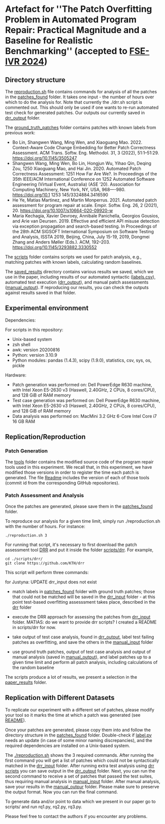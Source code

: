 # Artefact for ''The Patch Overfitting Problem in Automated Program Repair: Practical Magnitude and a Baseline for Realistic Benchmarking'' (accepted to [FSE-IVR 2024](https://2024.esec-fse.org/track/fse-2024-ideas--visions-and-reflections))

## Directory structure

The [reproduction.sh](reproduction.sh) file contains commands for analysis of all the patches in the [patches\_found](scripts/results/patches_found) folder. It takes one input - the number of hours over which to do the analysis for.
Note that currently the ./drr.sh script is commented out. 
This should only be used if one wants to re-run automated test check for generated patches. 
Our outputs our currently saved in [drr\_output](scripts/results/drr_output) folder.

The [ground\_truth\_patches](ground_truth_patches) folder contains patches with known labels from previous work:

- Bo Lin, Shangwen Wang, Ming Wen, and Xiaoguang Mao. 2022. Context-Aware Code Change Embedding for Better Patch Correctness Assessment. ACM Trans. Softw. Eng. Methodol. 31, 3 (2022), 51:1–51:29. https://doi.org/10.1145/3505247 
- Shangwen Wang, Ming Wen, Bo Lin, Hongjun Wu, Yihao Qin, Deqing Zou, 1250 Xiaoguang Mao, and Hai Jin. 2020. Automated Patch Correctness Assessment: 1251 How Far Are We?. In Proceedings of the 35th IEEE/ACM International Conference on 1252 Automated Software Engineering (Virtual Event, Australia) (ASE ’20). Association
for Computing Machinery, New York, NY, USA, 968—-980. https://doi.org/10.1 1253 145/3324884.3416590
- He Ye, Matias Martinez, and Martin Monperrus. 2021. Automated patch assessment for program repair at scale. Empir. Softw. Eng. 26, 2 (2021), 20. https://doi.org/10.1007/s10664-020-09920-w
- Maria Kechagia, Xavier Devroey, Annibale Panichella, Georgios Gousios, and Arie van Deursen. 2019. Effective and efficient API misuse detection via exception propagation and search-based testing. In Proceedings of the 28th ACM SIGSOFT International Symposium on Software Testing and Analysis, ISSTA 2019, Beijing, China, July 15-19, 2019, Dongmei Zhang and Anders Møller (Eds.). ACM, 192–203. https://doi.org/10.1145/3293882.3330552

The [scripts](scripts) folder contains scripts we used for patch analysis, e.g., matching patches with known labels, calculating random baselines.


The [saved\_results](saved_results) directory contains various results we saved, which we use in the paper, including results of our automated syntactic ([labels.csv](saved_results/results_8h/labels.csv)), automated test execution ([drr_output](scripts/results/drr_output)), and manual patch assessments ([manual_output](scripts/results/manual_output)).
If reproducing our results, you can check the outputs against results saved in that folder.

## Experimental environment

Dependencies:

For scripts in this repository:

- Unix-based system
- zsh shell
- awk: version 20200816
- Python: version 3.10.9
- Python modules: pandas (1.4.3), scipy (1.9.0), statistics, csv, sys, os, pickle 

Hardware:

- Patch generation was performed on: Dell PowerEdge R630 machine, with Intel Xeon E5-2630 v3 (Haswell, 2.40GHz, 2 CPUs, 8 cores/CPU), and 128 GiB of RAM memory
- Test case generation was performed on: Dell PowerEdge R630 machine, with Intel Xeon E5-2630 v3 (Haswell, 2.40GHz, 2 CPUs, 8 cores/CPU), and 128 GiB of RAM memory
- Data analysis was performed on: MacMini 3.2 GHz 6-Core Intel Core i7 16 GB RAM

## Replication/Reproduction

### Patch Generation

The [tools](tools) folder contains the modified source code of the program repair tools used in this experiment.
We recall that, in this experiment, we have modified those versions in order to register the time each patch is generated.
The file [Readme](tools/README.md) includes the version of each of those tools (commit id from the corresponding GitHub repositories).



### Patch Assessment and Analysis

Once the patches are generated, please save them in the [patches\_found](scripts/results/patches_found) folder.

To reproduce our analysis for a given time limit, simply run ./reproduction.sh with the number of hours. For instance:

```
./reproduction.sh 3
```

For running that script, it's necessary to first download the patch assessment tool [DRR](https://github.com/KTH/drr) and put it inside the folder  [scripts/drr](scripts/drr).
For example,
```
cd ./scripts/drr/
git clone https://github.com/KTH/drr
```



This script will perform three commands:

for Justyna: UPDATE drr_input does not exist

- match labels in [patches\_found](scripts/results/patches_found) folder with ground truth patches; those that could not be matched will be saved in the [drr\_input](scripts/results/drr_input) folder - at this point test-based overfitting assesssment takes place, described in the [drr](scripts/drr) folder

- execute the DRR approach for assessing the patches from [drr\_input](scripts/results/drr_input) folder.
MATIAS: do we want to provide drr scripts? I created a README in scripts/drr for now.

- take output of test case analysis, found in [drr\_output](scripts/results/drr_output), label test failing patches as overfitting, and save the others in the [manual_input](scripts/results/manual_input) folder
- use ground truth patches, output of test case analysis and output of manual analysis (saved in [manual\_output](scripts/results/manual_output)), and label patches up to a given time limit and perform all patch analysis, including calculations of the random baseline

The scripts produce a lot of results, we present a selection in the [paper\_results](saved_results/paper_results) folder.

## Replication with Different Datasets

To replicate our experiment with a different set of patches, please modify your tool so it marks the time at which a patch was generated (see [README](scripts/results/patches_found/README.md)).

Once your patches are generated, please copy them into and follow the directory structure in the [patches\_found](scripts/results/patches_found) folder. 
Double-check if [label.py](scripts/label.py) needs an update (in case of some minor naming discrepancies), and the required dependencies are installed on a Unix-based system.

The [./reproduction.sh](reproduction.sh) shows the 3 required commands.
After running the first command you will get a list of patches which could not be syntactically matched in the [drr\_input](scripts/results/drr_input) folder. 
After running extra test analysis using [drr scripts](scripts/drr) you can save output in the [drr\_output](scripts/results/drr_output) folder.
Next, you can run the second command to receive a set of patches that passed the test suites, thus requiring manual analysis in [manual_input](scripts/results/manual_input) folder.
After manual analysis, save your results in the [manual_outpur](scripts/results/manual_output) folder. 
Please make sure to preserve the output format.
Now you can run the final command.

To generate data and/or point to data which we present in our paper go to scripts/ and run rq1.py, rq2.py, rq3.py. 

Please feel free to contact the authors if you encounter any problems.

